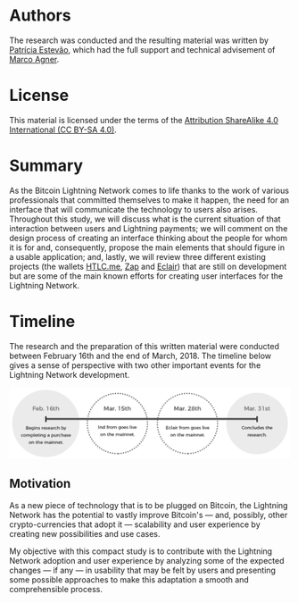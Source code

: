 # Authors

The research was conducted and the resulting material was written by [Patrícia Estevão](https://patestevao.com/), which had the full support and technical advisement of [Marco Agner](https://www.marcoagner.org/).

# License

This material is licensed under the terms of the [Attribution ShareAlike 4.0 International \(CC BY-SA 4.0\)](https://creativecommons.org/licenses/by-sa/4.0/).

# Summary

As the Bitcoin Lightning Network comes to life thanks to the work of various professionals that committed themselves to make it happen, the need for an interface that will communicate the technology to users also arises. Throughout this study, we will discuss what is the current situation of that interaction between users and Lightning payments; we will comment on the design process of creating an interface thinking about the people for whom it is for and, consequently, propose the main elements that should figure in a usable application; and, lastly, we will review three different existing projects \(the wallets [HTLC.me](https://htlc.me/), [Zap](https://zap.jackmallers.com/) and [Eclair](https://play.google.com/store/apps/details?id=fr.acinq.eclair.wallet)\) that are still on development but are some of the main known efforts for creating user interfaces for the Lightning Network.

# Timeline

The research and the preparation of this written material were conducted between February 16th and the end of March, 2018. The timeline below gives a sense of perspective with two other important events for the Lightning Network development.

![](/assets/timeline.png)

## Motivation

As a new piece of technology that is to be plugged on Bitcoin, the Lightning Network has the potential to vastly improve Bitcoin's — and, possibly, other crypto-currencies that adopt it — scalability and user experience by creating new possibilities and use cases.

My objective with this compact study is to contribute with the Lightning Network adoption and user experience by analyzing some of the expected changes — if any — in usability that may be felt by users and presenting some possible approaches to make this adaptation a smooth and comprehensible process.

